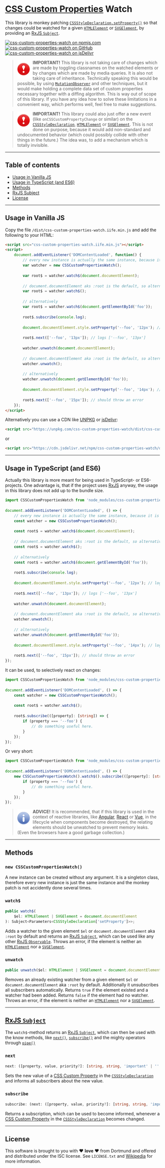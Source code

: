 # [CSS Custom Properties](https://developer.mozilla.org/en-US/docs/Web/CSS/Using_CSS_custom_properties) Watch

This library is monkey patching [`CSSStyleDeclaration.setProperty()`](https://developer.mozilla.org/en-US/docs/Web/API/CSSStyleDeclaration/setProperty) so that changes could be watched for a given [`HTMLElement`](https://developer.mozilla.org/en-US/docs/Web/API/HTMLElement) or [`SVGElement`](https://developer.mozilla.org/en-US/docs/Web/API/SVGElement), by providing an [RxJS `Subject`](https://rxjs.dev/guide/subject).

[![css-custom-properties-watch on npmjs.com](https://img.shields.io/npm/v/css-custom-properties-watch?logo=npm&logoColor=white)](https://www.npmjs.com/package/css-custom-properties-watch)
[![css-custom-properties-watch on GitHub](https://img.shields.io/github/package-json/v/StefanJelner/css-custom-properties-watch?logo=github&logoColor=white)](https://github.com/StefanJelner/css-custom-properties-watch)
[![css-custom-properties-watch on jsDelivr](https://data.jsdelivr.com/v1/package/npm/css-custom-properties-watch/badge?style=rounded)](https://www.jsdelivr.com/package/npm/css-custom-properties-watch)

> <img src="assets/warning.png" alt="Important" width="50" height="60" align="left" /> **IMPORTANT!** This library is not taking care of changes which are made by toggling classnames on the watched elements or by changes which are made by media queries. It is also not taking care of inheritance. Technically speaking this would be possible, by using [`MutationObserver`](https://developer.mozilla.org/en-US/docs/Web/API/MutationObserver/MutationObserver) and other techniques, but it would make holding a complete data set of custom properties necessary together with a diffing algorithm. This is way out of scope of this library. If you have any idea how to solve these limitations in a convenient way, which performs well, feel free to make suggestions.

> <img src="assets/warning.png" alt="Important" width="50" height="60" align="left" /> **IMPORTANT!** This library could also just offer a new event (like `onCSSCustomPropertyChange` or similar) on the [`CSSStyleDeclaration`](https://developer.mozilla.org/en-US/docs/Web/API/CSSStyleDeclaration), [`HTMLElement`](https://developer.mozilla.org/en-US/docs/Web/API/HTMLElement) or [`SVGElement`](https://developer.mozilla.org/en-US/docs/Web/API/SVGElement). This is not done on purpose, because it would add non-standard and undocumented behavior (which could possibly collide with other things in the future.) The idea was, to add a mechanism which is totally invisible.

---

## Table of contents

- [Usage in Vanilla JS](#vanilla-js)
- [Usage in TypeScript (and ES6)](#typescript)
- [Methods](#methods)
- [RxJS Subject](#subject)
- [License](#license)

---

## <a name="vanilla-js"></a> Usage in Vanilla JS

Copy the file `/dist/css-custom-properties-watch.iife.min.js` and add the following to your HTML:

```html
<script src="css-custom-properties-watch.iife.min.js"></script>
<script>
    document.addEventListener('DOMContentLoaded', function() {
        // every new instance is actually the same instance, because it is a singleton.
        var watcher = new CSSCustomPropertiesWatch();

        var root$ = watcher.watch$(document.documentElement);

        // document.documentElement aks :root is the default, so alternatively it can be called like this:
        var root$ = watcher.watch$();

        // alternatively
        var root$ = watcher.watch$(document.getElementById('foo'));
        
        root$.subscribe(console.log);

        document.documentElement.style.setProperty('--foo', '12px'); // logs ['--foo', '12px']

        root$.next(['--foo', '13px']); // logs ['--foo', '13px']

        watcher.unwatch(document.documentElement);

        // document.documentElement aka :root is the default, so alternatively it can be called like this:
        watcher.unwatch();

        // alternatively
        watcher.unwatch(document.getElementById('foo'));

        document.documentElement.style.setProperty('--foo', '14px'); // logs nothing

        root$.next(['--foo', '15px']); // should throw an error
    });
</script>
```

Alternatively you can use a CDN like [UNPKG](https://unpkg.com) or [jsDelivr](https://www.jsdelivr.com/):

```html
<script src="https://unpkg.com/css-custom-properties-watch/dist/css-custom-properties-watch.iife.min.js"></script>
```

or

```html
<script src="https://cdn.jsdelivr.net/npm/css-custom-properties-watch/dist/css-custom-properties-watch.iife.min.js"></script>
```

---

## <a name="typescript"></a> Usage in TypeScript (and ES6)

Actually this library is more meant for being used in TypeScript- or ES6-projects. One advantage is, that if the project uses [RxJS](https://github.com/reactivex/rxjs) anyway, the usage in this library does not add up to the bundle size.

```ts
import CSSCustomPropertiesWatch from 'node_modules/css-custom-properties-watch';

document.addEventListener('DOMContentLoaded', () => {
    // every new instance is actually the same instance, because it is a singleton.
    const watcher = new CSSCustomPropertiesWatch();

    const root$ = watcher.watch$(document.documentElement);

    // document.documentElement aks :root is the default, so alternatively it can be called like this:
    const root$ = watcher.watch$();

    // alternatively
    const root$ = watcher.watch$(document.getElementById('foo'));
    
    root$.subscribe(console.log);

    document.documentElement.style.setProperty('--foo', '12px'); // logs ['--foo', '12px']

    root$.next(['--foo', '13px']); // logs ['--foo', '13px']

    watcher.unwatch(document.documentElement);

    // document.documentElement aka :root is the default, so alternatively it can be called like this:
    watcher.unwatch();

    // alternatively
    watcher.unwatch(document.getElementById('foo'));

    document.documentElement.style.setProperty('--foo', '14px'); // logs nothing

    root$.next(['--foo', '15px']); // should throw an error
});
```

It can be used, to selectively react on changes:

```ts
import CSSCustomPropertiesWatch from 'node_modules/css-custom-properties-watch';

document.addEventListener('DOMContentLoaded', () => {
    const watcher = new CSSCustomPropertiesWatch();

    const root$ = watcher.watch$();
    
    root$.subscribe(([property]: [string]) => {
        if (property === '--foo') {
            // do something useful here.
        }
    });
});
```

Or very short:

```ts
import CSSCustomPropertiesWatch from 'node_modules/css-custom-properties-watch';

document.addEventListener('DOMContentLoaded', () => {
    new CSSCustomPropertiesWatch().watch$().subscribe(([property]: [string]) => {
        if (property === '--foo') {
            // do something useful here.
        }
    });
});
```

> <img src="assets/info.png" alt="Advice" width="50" height="60" align="left" /> **ADVICE!** It is recommended, that if this library is used in the context of reactive libraries, like [Angular](https://github.com/angular/angular), [React](https://github.com/facebook/react) or [Vue](https://github.com/vuejs), in the lifecycle when components become destroyed, the relating elements should be unwatched to prevent memory leaks. (Even the browsers have a good garbage collection.)

---

## <a name="methods"></a> Methods

### `new CSSCustomPropertiesWatch()`

A new instance can be created without any argument. It is a singleton class, therefore every new instance is just the same instance and the monkey patch is not accidently done several times.

### `watch$`

```ts
public watch$(
    $el: HTMLElement | SVGElement = document.documentElement
): Subject<Parameters<CSSStyleDeclaration['setProperty']>>;
```

Adds a watcher to the given element `$el` or `document.documentElement` aka `:root` by default and returns an [RxJS `Subject`](https://rxjs.dev/guide/subject), which can be used like any other [RxJS `Observable`](https://rxjs.dev/guide/observable). Throws an error, if the element is neither an [`HTMLElement`](https://developer.mozilla.org/en-US/docs/Web/API/HTMLElement) nor a [`SVGElement`](https://developer.mozilla.org/en-US/docs/Web/API/SVGElement).

### `unwatch`

```ts
public unwatch($el: HTMLElement | SVGElement = document.documentElement): boolean;
```

Removes an already existing watcher from a given element `$el` or `document.documentElement` aka `:root` by default. Additionally it unsubscribes all subscribers automatically. Returns `true` if the element existed and a watcher had been added. Returns `false` if the element had no watcher. Throws an error, if the element is neither an [`HTMLElement`](https://developer.mozilla.org/en-US/docs/Web/API/HTMLElement) nor a [`SVGElement`](https://developer.mozilla.org/en-US/docs/Web/API/SVGElement).

---

## <a name="subject"></a> [RxJS `Subject`](https://rxjs.dev/guide/subject)

The `watch$`-method returns an [RxJS `Subject`](https://rxjs.dev/guide/subject), which can then be used with the know methods, like [`next()`](https://rxjs.dev/guide/observable#executing-observables), [`subscribe()`](https://rxjs.dev/guide/observable#subscribing-to-observables) and the mighty operators through [`pipe()`](https://rxjs.dev/guide/operators)

### `next`

```ts
next: ([property, value, priority?]: [string, string, 'important' | '' | undefined]) => void;
```

Sets the new value of a [CSS Custom Property](https://developer.mozilla.org/en-US/docs/Web/CSS/Using_CSS_custom_properties) in the [`CSSStyleDeclaration`](https://developer.mozilla.org/en-US/docs/Web/API/CSSStyleDeclaration) and informs all subscribers about the new value.

### `subscribe`

```ts
subscribe: (next: ([property, value, priority?]: [string, string, 'important' | '' | undefined]) => void) => Subscription;
```

Returns a subscription, which can be used to become informed, whenever a [CSS Custom Property](https://developer.mozilla.org/en-US/docs/Web/CSS/Using_CSS_custom_properties) in the [`CSSStyleDeclaration`](https://developer.mozilla.org/en-US/docs/Web/API/CSSStyleDeclaration) becomes changed.

---

## <a name="license"></a> License

This software is brought to you with :heart: **love** :heart: from Dortmund and offered and distributed under the ISC license. See `LICENSE.txt` and [Wikipedia](https://en.wikipedia.org/wiki/ISC_license) for more information.
